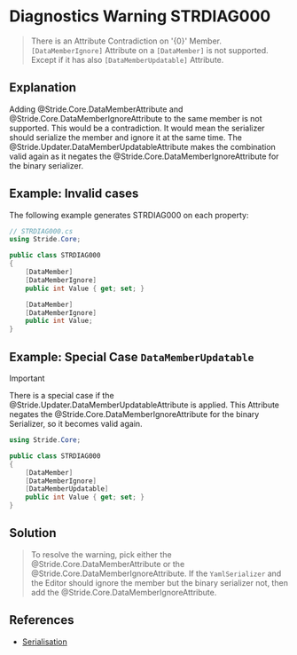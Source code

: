 # Diagnostics Warning STRDIAG000

> There is an Attribute Contradiction on '{0}' Member. `[DataMemberIgnore]` Attribute on a `[DataMember]` is not supported.
> Except if it has also `[DataMemberUpdatable]` Attribute.

## Explanation

Adding @Stride.Core.DataMemberAttribute and @Stride.Core.DataMemberIgnoreAttribute to the same member is not supported. This would be a contradiction.
It would mean the serializer should serialize the member and ignore it at the same time. The @Stride.Updater.DataMemberUpdatableAttribute  makes the combination valid again as it negates the @Stride.Core.DataMemberIgnoreAttribute for the binary serializer.

## Example: Invalid cases

The following example generates STRDIAG000 on each property:

```csharp
// STRDIAG000.cs
using Stride.Core;

public class STRDIAG000
{
    [DataMember]
    [DataMemberIgnore]
    public int Value { get; set; }

    [DataMember]
    [DataMemberIgnore]
    public int Value;
}
```

## Example: Special Case `DataMemberUpdatable`

> [!IMPORTANT]
> There is a special case if the @Stride.Updater.DataMemberUpdatableAttribute is applied.
> This Attribute negates the @Stride.Core.DataMemberIgnoreAttribute for the binary Serializer, so it becomes valid again.

```csharp
using Stride.Core;

public class STRDIAG000
{
    [DataMember]
    [DataMemberIgnore]
    [DataMemberUpdatable]
    public int Value { get; set; }
}
```

## Solution

> To resolve the warning, pick either the @Stride.Core.DataMemberAttribute or the @Stride.Core.DataMemberIgnoreAttribute.
If the `YamlSerializer` and the Editor should ignore the member but the binary serializer not, then add the @Stride.Core.DataMemberIgnoreAttribute.

## References

- [Serialisation](../manual/scripts/serialization.md)